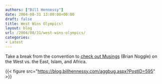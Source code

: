 ```yaml
---
authors: ["Bill Hennessy"]
date: 2004-08-31 13:00:00+00:00
draft: false
title: West Wins Olympics!
layout: blog
url: /2004/08/31/west-wins-olympics/
categories:
- Latest
---
```


Take a break from the convention to [check out Musings](https://stlbrianj.blogspot.com/archives/2004_08_29_archive.html#109400158222713095) (Brian Noggle) on the West vs. the East, Islam, and Africa.

{{< figure src="https://blog.billhennessy.com/aggbug.aspx?PostID=595" >}}

